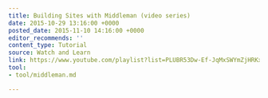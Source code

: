 ```yaml
---
title: Building Sites with Middleman (video series)
date: 2015-10-29 13:16:00 +0000
posted_date: 2015-11-10 14:16:00 +0000
editor_recommends: ''
content_type: Tutorial
source: Watch and Learn
link: https://www.youtube.com/playlist?list=PLUBR53Dw-Ef-JqMxSWYmZjHRKxg1RI1NA
tool:
- tool/middleman.md

---
```

